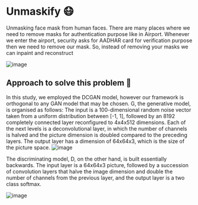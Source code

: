 # Unmaskify 😷
 Unmasking face mask from human faces. There are many places where we need to remove masks for authentication purpose like in Airport. Whenever we enter the airport, security asks for AADHAR card for verification purpose then we need to remove our mask. So, instead of removing your masks we can inpaint and reconstruct  
	 
 ![image](https://user-images.githubusercontent.com/73957024/169319599-b10e102b-1420-4cf7-891f-070c4d4133bf.png)
## Approach to solve this problem 📃
In this study, we employed the DCGAN model, however our framework is orthogonal to any GAN model that may be chosen. G, the generative model, is organised as follows: The input is a 100-dimensional random noise vector taken from a uniform distribution between [-1, 1], followed by an 8192 completely connected layer reconfigured to 4x4x512 dimensions. Each of the next levels is a deconvolutional layer, in which the number of channels is halved and the picture dimension is doubled compared to the preceding layers. The output layer has a dimension of 64x64x3, which is the size of the picture space. 
![image](https://user-images.githubusercontent.com/73957024/169319913-d85d0f91-0acf-4303-a5a6-d977c941a617.png)

The discriminating model, D, on the other hand, is built essentially backwards. The input layer is a 64x64x3 picture, followed by a succession of convolution layers that halve the image dimension and double the number of channels from the previous layer, and the output layer is a two class softmax. 

![image](https://user-images.githubusercontent.com/73957024/169319991-89ab18ae-38ad-42e4-9627-29e22ddf5210.png)
